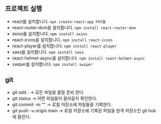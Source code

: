 ## 프로젝트 실행

- react를 설치합니다. `npx create-react-app 타이틀`
- react-router-dom을 설치합니다. `npm install react-router-dom`
- axios를 설치합니다. `npm install axios`
- react-icons을 설치합니다. `npm install react-icons`
- react-player를 설치합니다. `npm install react-player`
- sass를 설치합니다. `npm install sass`
- react-helmet-async를 설치합니다. `npm install react-helmet-async`
- swiper를 설치합니다. `npm install swiper`


## git

- git add .   -> 모든 파일을 올릴 준비 한다.
- git status  -> 어떤 파일들이 올라갈지 확인한다.
- git commit -m ""  -> 로컬 저장소에 파일들을 기록한다.
- git push -u origin main -> 로컬 저장소에 기록된 파일을 원격 저장소인 git hub에 올린다.